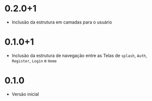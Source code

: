 # 0.2.0+1

* Inclusão da estrutura em camadas para o usuário

# 0.1.0+1

* Inclusão da estrutura de navegação entre as Telas de `splash`, `Auth`, `Register`, `Login` e `Home`

# 0.1.0

* Versão inicial